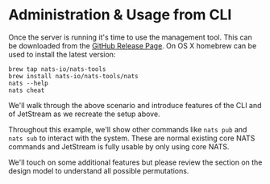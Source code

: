 # Administration & Usage from CLI

Once the server is running it's time to use the management tool. This can be downloaded from the [GitHub Release Page](https://github.com/nats-io/natscli/releases/). On OS X homebrew can be used to install the latest version:

```shell
brew tap nats-io/nats-tools
brew install nats-io/nats-tools/nats
nats --help
nats cheat
```

We'll walk through the above scenario and introduce features of the CLI and of JetStream as we recreate the setup above.

Throughout this example, we'll show other commands like `nats pub` and `nats sub` to interact with the system. These are normal existing core NATS commands and JetStream is fully usable by only using core NATS.

We'll touch on some additional features but please review the section on the design model to understand all possible permutations.

